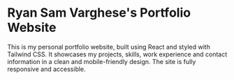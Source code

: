 # Ryan Sam Varghese's Portfolio Website

This is my personal portfolio website, built using React and styled with Tailwind CSS. It showcases my projects, skills, work experience and contact information in a clean and mobile-friendly design. The site is fully responsive and accessible.